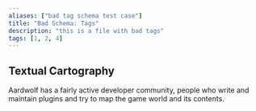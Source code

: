 ```yaml
---
aliases: ["bad tag schema test case"]
title: "Bad Schema: Tags"
description: "this is a file with bad tags"
tags: [1, 2, 4]
---
```


## Textual Cartography
Aardwolf has a fairly active developer community, people who write and maintain plugins and try to map the game world and its contents.
